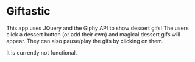 # Giftastic

This app uses JQuery and the Giphy API to show dessert gifs! The users click a dessert button (or add their own) and magical dessert gifs will appear. They can also pause/play the gifs by clicking on them.

It is currently not functional.
